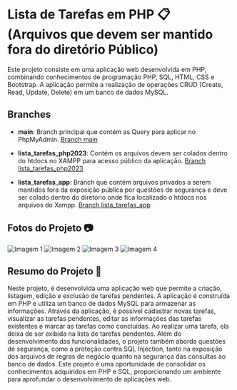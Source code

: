 # Lista de Tarefas em PHP :clipboard: (Arquivos que devem ser mantido fora do diretório Público)

Este projeto consiste em uma aplicação web desenvolvida em PHP, combinando conhecimentos de programação PHP, SQL, HTML, CSS e Bootstrap. A aplicação permite a realização de operações CRUD (Create, Read, Update, Delete) em um banco de dados MySQL.

## Branches

- **main**: Branch principal que contém as Query para aplicar no PhpMyAdmin.
  [Branch main](https://github.com/alequissandrara/lista_tarefas_PHP/tree/main)

- **lista_tarefas_php2023**: Contém os arquivos devem ser colados dentro do htdocs no XAMPP para acesso público da aplicação.
  [Branch lista_tarefas_php2023](https://github.com/alequissandrara/lista_tarefas_PHP/tree/lista_tarefas_php2023)

- **lista_tarefas_app**: Branch que contém arquivos privados a serem mantidos fora da exposição pública por questões de segurança e deve ser colado dentro do diretório onde fica localizado o htdocs nos arquivos do Xampp.
  [Branch lista_tarefas_app](https://github.com/alequissandrara/lista_tarefas_PHP/tree/lista_tarefas_app)

## Fotos do Projeto :camera:
<img src="https://github.com/alequissandrara/lista_tarefas_PHP/assets/70325643/7648d887-61fd-4b84-8d11-137d8d879452" alt="Imagem 1">
<img src="https://github.com/alequissandrara/lista_tarefas_PHP/assets/70325643/036c88c2-cfa1-481c-a001-346f51cc7224" alt="Imagem 2">
<img src="https://github.com/alequissandrara/lista_tarefas_PHP/assets/70325643/26210d28-4bcf-4d91-b13f-31b71672ddd0" alt="Imagem 3">
<img src="https://github.com/alequissandrara/lista_tarefas_PHP/assets/70325643/d8218274-b9ef-4dc9-ba70-0a851896cb1b" alt="Imagem 4">

## Resumo do Projeto :memo:
Neste projeto, é desenvolvida uma aplicação web que permite a criação, listagem, edição e exclusão de tarefas pendentes. A aplicação é construída em PHP e utiliza um banco de dados MySQL para armazenar as informações.
Através da aplicação, é possível cadastrar novas tarefas, visualizar as tarefas pendentes, editar as informações das tarefas existentes e marcar as tarefas como concluídas. Ao realizar uma tarefa, ela deixa de ser exibida na lista de tarefas pendentes.
Além do desenvolvimento das funcionalidades, o projeto também aborda questões de segurança, como a proteção contra SQL Injection, tanto na exposição dos arquivos de regras de negócio quanto na segurança das consultas ao banco de dados.
Este projeto é uma oportunidade de consolidar os conhecimentos adquiridos em PHP e SQL, proporcionando um ambiente para aprofundar o desenvolvimento de aplicações web.
